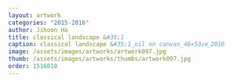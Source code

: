 ```yaml
---
layout: artwork 
categories: "2015-2016"
author: Jihoon Ha 
title: classical landscape &#35;1 
caption: classical landscape &#35;1_oil on canvas_46×53㎝_2016 
image: /assets/images/artworks/artwork097.jpg 
thumb: /assets/images/artworks/thumbs/artwork097.jpg 
order: 1516018 
---
```

